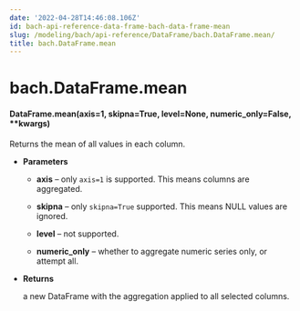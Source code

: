 ```yaml
---
date: '2022-04-28T14:46:08.106Z'
id: bach-api-reference-data-frame-bach-data-frame-mean
slug: /modeling/bach/api-reference/DataFrame/bach.DataFrame.mean/
title: bach.DataFrame.mean
---
```


# bach.DataFrame.mean


#### DataFrame.mean(axis=1, skipna=True, level=None, numeric_only=False, \*\*kwargs)
Returns the mean of all values in each column.


* **Parameters**

    
    * **axis** – only `axis=1` is supported. This means columns are aggregated.


    * **skipna** – only `skipna=True` supported. This means NULL values are ignored.


    * **level** – not supported.


    * **numeric_only** – whether to aggregate numeric series only, or attempt all.



* **Returns**

    a new DataFrame with the aggregation applied to all selected columns.


<!-- !! processed by numpydoc !! -->
